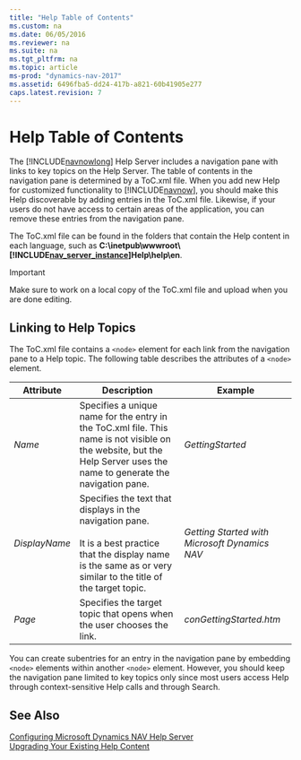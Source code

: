 ```yaml
---
title: "Help Table of Contents"
ms.custom: na
ms.date: 06/05/2016
ms.reviewer: na
ms.suite: na
ms.tgt_pltfrm: na
ms.topic: article
ms-prod: "dynamics-nav-2017"
ms.assetid: 6496fba5-dd24-417b-a821-60b41905e277
caps.latest.revision: 7
---
```

# Help Table of Contents
The [!INCLUDE[navnowlong](includes/navnowlong_md.md)] Help Server includes a navigation pane with links to key topics on the Help Server. The table of contents in the navigation pane is determined by a ToC.xml file. When you add new Help for customized functionality to [!INCLUDE[navnow](includes/navnow_md.md)], you should make this Help discoverable by adding entries in the ToC.xml file. Likewise, if your users do not have access to certain areas of the application, you can remove these entries from the navigation pane.  

 The ToC.xml file can be found in the folders that contain the Help content in each language, such as **C:\\inetpub\\wwwroot\\[!INCLUDE[nav_server_instance](includes/nav_server_instance_md.md)]Help\\help\\en**.  

> [!IMPORTANT]  
>  Make sure to work on a local copy of the ToC.xml file and upload when you are done editing.  

## Linking to Help Topics  
 The ToC.xml file contains a `<node>` element for each link from the navigation pane to a Help topic. The following table describes the attributes of a `<node>` element.  

|Attribute|Description|Example|  
|---------------|-----------------|-------------|  
|*Name*|Specifies a unique name for the entry in the ToC.xml file. This name is not visible on the website, but the Help Server uses the name to generate the navigation pane.|*GettingStarted*|  
|*DisplayName*|Specifies the text that displays in the navigation pane.<br /><br /> It is a best practice that the display name is the same as or very similar to the title of the target topic.|*Getting Started with Microsoft Dynamics NAV*|  
|*Page*|Specifies the target topic that opens when the user chooses the link.|*conGettingStarted.htm*|  

 You can create subentries for an entry in the navigation pane by embedding `<node>` elements within another `<node>` element. However, you should keep the navigation pane limited to key topics only since most users access Help through context-sensitive Help calls and through Search.  

## See Also  
 [Configuring Microsoft Dynamics NAV Help Server](Configuring-Microsoft-Dynamics-NAV-Help-Server.md)   
 [Upgrading Your Existing Help Content](Upgrading-Your-Existing-Help-Content.md)
